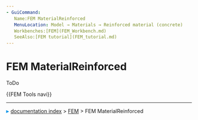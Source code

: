 ```yaml
---
- GuiCommand:
   Name:FEM MaterialReinforced
   MenuLocation: Model → Materials → Reinforced material (concrete)
   Workbenches:[FEM](FEM_Workbench.md)
   SeeAlso:[FEM tutorial](FEM_tutorial.md)
---
```


# FEM MaterialReinforced

ToDo




 {{FEM Tools navi}}



---
![](images/Right_arrow.png) [documentation index](../README.md) > [FEM](Category_FEM.md) > FEM MaterialReinforced
